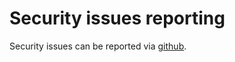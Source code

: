 # Security issues reporting

Security issues can be reported via [github](https://github.com/eclipse-biscuit/biscuit-python/security). 

